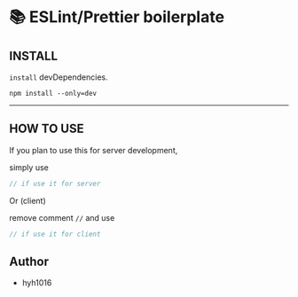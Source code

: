 # 📚 __ESLint/Prettier boilerplate__

## __INSTALL__

`install` devDependencies.

```
npm install --only=dev
```

---

## __HOW TO USE__

If you plan to use this for server development,

simply use

```js
// if use it for server
```

Or (client)

remove comment `//` and use

```js
// if use it for client
```

## __Author__

- hyh1016